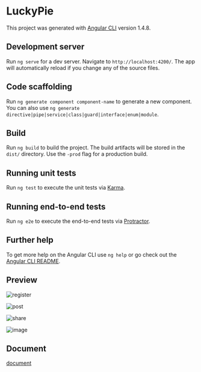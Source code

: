 # LuckyPie

This project was generated with [Angular CLI](https://github.com/angular/angular-cli) version 1.4.8.

## Development server

Run `ng serve` for a dev server. Navigate to `http://localhost:4200/`. The app will automatically reload if you change any of the source files.

## Code scaffolding

Run `ng generate component component-name` to generate a new component. You can also use `ng generate directive|pipe|service|class|guard|interface|enum|module`.

## Build

Run `ng build` to build the project. The build artifacts will be stored in the `dist/` directory. Use the `-prod` flag for a production build.

## Running unit tests

Run `ng test` to execute the unit tests via [Karma](https://karma-runner.github.io).

## Running end-to-end tests

Run `ng e2e` to execute the end-to-end tests via [Protractor](http://www.protractortest.org/).

## Further help

To get more help on the Angular CLI use `ng help` or go check out the [Angular CLI README](https://github.com/angular/angular-cli/blob/master/README.md).

## Preview

![register](https://github.com/xjwhhh/LuckyPie/tree/master/src/assets/preview/1.png)

![post](https://github.com/xjwhhh/LuckyPie/tree/master/src/assets/preview/2.png)

![share](https://github.com/xjwhhh/LuckyPie/tree/master/src/assets/preview/3.png)

![image](https://github.com/xjwhhh/LuckyPie/tree/master/src/assets/preview/4.png)

## Document

[document](https://github.com/xjwhhh/LuckyPie/tree/master/src/assets/document/LuckyPie说明文档.pdf)
